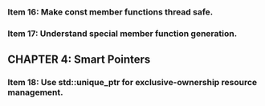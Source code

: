 ### **Item 16: Make const member functions thread safe.**

### **Item 17: Understand special member function generation.**

## **CHAPTER 4: Smart Pointers**

### **Item 18: Use std::unique_ptr for exclusive-ownership resource management.**

